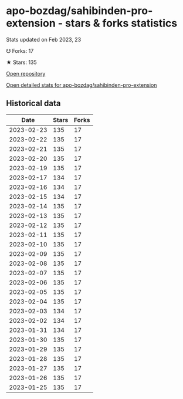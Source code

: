 # apo-bozdag/sahibinden-pro-extension - stars & forks statistics

Stats updated on Feb 2023, 23

☋ Forks: 17

★ Stars: 135

[Open repository](https://github.com/apo-bozdag/sahibinden-pro-extension)

[Open detailed stats for apo-bozdag/sahibinden-pro-extension](https://reviewgithub.com/rep/apo-bozdag/sahibinden-pro-extension)

## Historical data
| Date | Stars | Forks |
|------|-------|-------|
| 2023-02-23 | 135 | 17 | 
| 2023-02-22 | 135 | 17 | 
| 2023-02-21 | 135 | 17 | 
| 2023-02-20 | 135 | 17 | 
| 2023-02-19 | 135 | 17 | 
| 2023-02-17 | 134 | 17 | 
| 2023-02-16 | 134 | 17 | 
| 2023-02-15 | 134 | 17 | 
| 2023-02-14 | 135 | 17 | 
| 2023-02-13 | 135 | 17 | 
| 2023-02-12 | 135 | 17 | 
| 2023-02-11 | 135 | 17 | 
| 2023-02-10 | 135 | 17 | 
| 2023-02-09 | 135 | 17 | 
| 2023-02-08 | 135 | 17 | 
| 2023-02-07 | 135 | 17 | 
| 2023-02-06 | 135 | 17 | 
| 2023-02-05 | 135 | 17 | 
| 2023-02-04 | 135 | 17 | 
| 2023-02-03 | 134 | 17 | 
| 2023-02-02 | 134 | 17 | 
| 2023-01-31 | 134 | 17 | 
| 2023-01-30 | 135 | 17 | 
| 2023-01-29 | 135 | 17 | 
| 2023-01-28 | 135 | 17 | 
| 2023-01-27 | 135 | 17 | 
| 2023-01-26 | 135 | 17 | 
| 2023-01-25 | 135 | 17 | 


